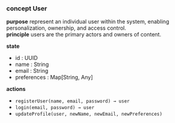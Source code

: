### concept User

**purpose** represent an individual user within the system, enabling personalization, ownership, and access control.\
**principle** users are the primary actors and owners of content.

**state**

*   id : UUID
*   name : String
*   email : String
*   preferences : Map\[String, Any]

**actions**

*   `registerUser(name, email, password) → user`
*   `login(email, password) → user`
*   `updateProfile(user, newName, newEmail, newPreferences)`
